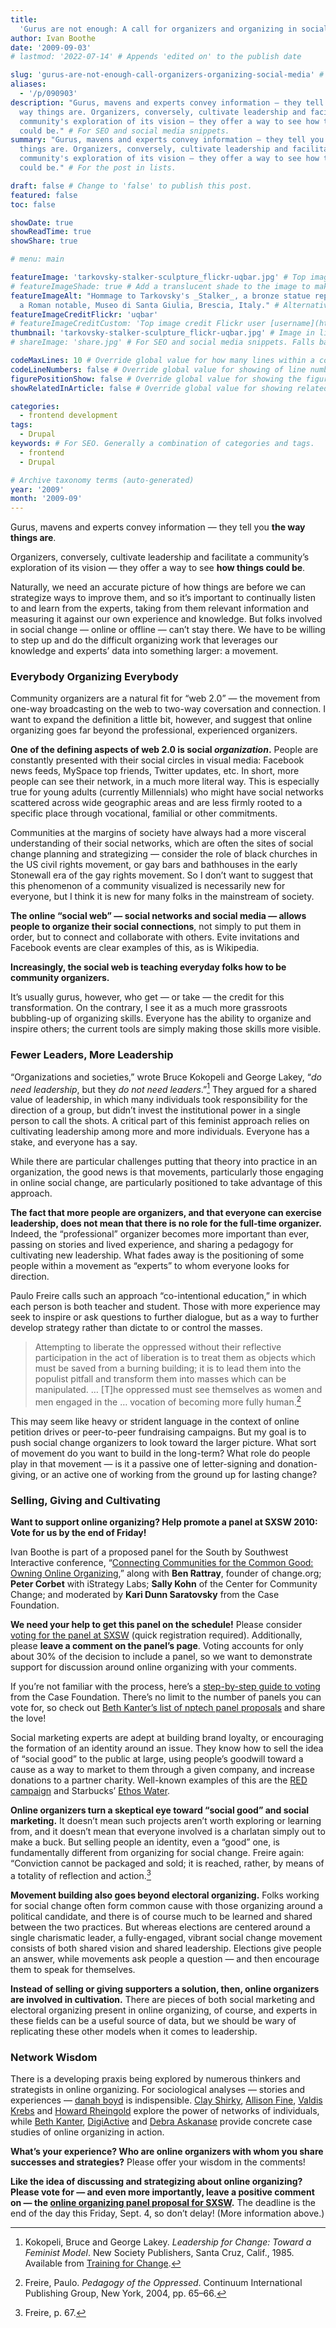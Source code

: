 ```yaml
---
title:
  'Gurus are not enough: A call for organizers and organizing in social media'
author: Ivan Boothe
date: '2009-09-03'
# lastmod: '2022-07-14' # Appends 'edited on' to the publish date

slug: 'gurus-are-not-enough-call-organizers-organizing-social-media' # Recommended length is 3 to 5 words.
aliases:
  - '/p/090903'
description: "Gurus, mavens and experts convey information — they tell you the
  way things are. Organizers, conversely, cultivate leadership and facilitate a
  community's exploration of its vision — they offer a way to see how things
  could be." # For SEO and social media snippets.
summary: "Gurus, mavens and experts convey information — they tell you the way
  things are. Organizers, conversely, cultivate leadership and facilitate a
  community's exploration of its vision — they offer a way to see how things
  could be." # For the post in lists.

draft: false # Change to 'false' to publish this post.
featured: false
toc: false

showDate: true
showReadTime: true
showShare: true

# menu: main

featureImage: 'tarkovsky-stalker-sculpture_flickr-uqbar.jpg' # Top image on post.
# featureImageShade: true # Add a translucent shade to the image to make overlaid text easier to read.
featureImageAlt: "Hommage to Tarkovsky's _Stalker_, a bronze statue representing
  a Roman notable, Museo di Santa Giulia, Brescia, Italy." # Alternative text for featured image.
featureImageCreditFlickr: 'uqbar'
# featureImageCreditCustom: 'Top image credit Flickr user [username](https://www.flickr.com/photos/username).'
thumbnail: 'tarkovsky-stalker-sculpture_flickr-uqbar.jpg' # Image in lists of posts.
# shareImage: 'share.jpg' # For SEO and social media snippets. Falls back to thumbnail (if set) or featureImage.

codeMaxLines: 10 # Override global value for how many lines within a code block before auto-collapsing.
codeLineNumbers: false # Override global value for showing of line numbers within code block.
figurePositionShow: false # Override global value for showing the figure label.
showRelatedInArticle: false # Override global value for showing related posts in this series at the end of the content.

categories:
  - frontend development
tags:
  - Drupal
keywords: # For SEO. Generally a combination of categories and tags.
  - frontend
  - Drupal

# Archive taxonomy terms (auto-generated)
year: '2009'
month: '2009-09'
---
```


Gurus, mavens and experts convey information — they tell you **the way things
are**.

Organizers, conversely, cultivate leadership and facilitate a community’s
exploration of its vision — they offer a way to see **how things could be**.

Naturally, we need an accurate picture of how things are before we can
strategize ways to improve them, and so it’s important to continually listen to
and learn from the experts, taking from them relevant information and measuring
it against our own experience and knowledge. But folks involved in social change
— online or offline — can’t stay there. We have to be willing to step up and do
the difficult organizing work that leverages our knowledge and experts’ data
into something larger: a movement.

### Everybody Organizing Everybody

Community organizers are a natural fit for “web 2.0” — the movement from one-way
broadcasting on the web to two-way coversation and connection. I want to expand
the definition a little bit, however, and suggest that online organizing goes
far beyond the professional, experienced organizers.

**One of the defining aspects of web 2.0 is social _organization_.** People are
constantly presented with their social circles in visual media: Facebook news
feeds, MySpace top friends, Twitter updates, etc. In short, more people can see
their network, in a much more literal way. This is especially true for young
adults (currently Millennials) who might have social networks scattered across
wide geographic areas and are less firmly rooted to a specific place through
vocational, familial or other commitments.

Communities at the margins of society have always had a more visceral
understanding of their social networks, which are often the sites of social
change planning and strategizing — consider the role of black churches in the US
civil rights movement, or gay bars and bathhouses in the early Stonewall era of
the gay rights movement. So I don’t want to suggest that this phenomenon of a
community visualized is necessarily new for everyone, but I think it is new for
many folks in the mainstream of society.

**The online “social web” — social networks and social media — allows people to
organize their social connections**, not simply to put them in order, but to
connect and collaborate with others. Evite invitations and Facebook events are
clear examples of this, as is Wikipedia.

**Increasingly, the social web is teaching everyday folks how to be community
organizers.**

It’s usually gurus, however, who get — or take — the credit for this
transformation. On the contrary, I see it as a much more grassroots bubbling-up
of organizing skills. Everyone has the ability to organize and inspire others;
the current tools are simply making those skills more visible.

### Fewer Leaders, More Leadership

“Organizations and societies,” wrote Bruce Kokopeli and George Lakey, “_do need
leadership_, but they _do not need leaders_.”[^1] They argued for a shared value
of leadership, in which many individuals took responsibility for the direction
of a group, but didn’t invest the institutional power in a single person to call
the shots. A critical part of this feminist approach relies on cultivating
leadership among more and more individuals. Everyone has a stake, and everyone
has a say.

While there are particular challenges putting that theory into practice in an
organization, the good news is that movements, particularly those engaging in
online social change, are particularly positioned to take advantage of this
approach.

**The fact that more people are organizers, and that everyone can exercise
leadership, does not mean that there is no role for the full-time organizer.**
Indeed, the “professional” organizer becomes more important than ever, passing
on stories and lived experience, and sharing a pedagogy for cultivating new
leadership. What fades away is the positioning of some people within a movement
as “experts” to whom everyone looks for direction.

Paulo Freire calls such an approach “co-intentional education,” in which each
person is both teacher and student. Those with more experience may seek to
inspire or ask questions to further dialogue, but as a way to further develop
strategy rather than dictate to or control the masses.

> Attempting to liberate the oppressed without their reflective participation in
> the act of liberation is to treat them as objects which must be saved from a
> burning building; it is to lead them into the populist pitfall and transform
> them into masses which can be manipulated. … [T]he oppressed must see
> themselves as women and men engaged in the … vocation of becoming more fully
> human.[^2]

This may seem like heavy or strident language in the context of online petition
drives or peer-to-peer fundraising campaigns. But my goal is to push social
change organizers to look toward the larger picture. What sort of movement do
you want to build in the long-term? What role do people play in that movement —
is it a passive one of letter-signing and donation-giving, or an active one of
working from the ground up for lasting change?

### Selling, Giving and Cultivating

**Want to support online organizing? Help promote a panel at SXSW 2010: Vote for
us by the end of Friday!**

Ivan Boothe is part of a proposed panel for the South by Southwest Interactive
conference,
“[Connecting Communities for the Common Good: Owning Online Organizing](https://web.archive.org/web/20150305052211/http://panelpicker.sxsw.com/ideas/view/4673),”
along with **Ben Rattray**, founder of change.org; **Peter Corbet** with
iStrategy Labs; **Sally Kohn** of the Center for Community Change; and moderated
by **Kari Dunn Saratovsky** from the Case Foundation.

**We need your help to get this panel on the schedule!** Please consider
[voting for the panel at SXSW](https://web.archive.org/web/20150305052211/http://panelpicker.sxsw.com/ideas/view/4673)
(quick registration required). Additionally, please **leave a comment on the
panel’s page**. Voting accounts for only about 30% of the decision to include a
panel, so we want to demonstrate support for discussion around online organizing
with your comments.

If you’re not familiar with the process, here’s a
[step-by-step guide to voting](https://web.archive.org/web/20100613042521/http://www.casefoundation.org/blog/help-put-social-good-map-sxsw-interactive)
from the Case Foundation. There’s no limit to the number of panels you can vote
for, so check out
[Beth Kanter’s list of nptech panel proposals](https://beth.typepad.com/beths_blog/2009/08/sxsw.html)
and share the love!

Social marketing experts are adept at building brand loyalty, or encouraging the
formation of an identity around an issue. They know how to sell the idea of
“social good” to the public at large, using people’s goodwill toward a cause as
a way to market to them through a given company, and increase donations to a
partner charity. Well-known examples of this are the
[RED campaign](https://www.red.org/) and Starbucks’
[Ethos Water](https://web.archive.org/web/20090207001439/http://www.ethoswater.com/).

**Online organizers turn a skeptical eye toward “social good” and social
marketing.** It doesn’t mean such projects aren’t worth exploring or learning
from, and it doesn’t mean that everyone involved is a charlatan simply out to
make a buck. But selling people an identity, even a “good” one, is fundamentally
different from organizing for social change. Freire again: “Conviction cannot be
packaged and sold; it is reached, rather, by means of a totality of reflection
and action.[^3]

**Movement building also goes beyond electoral organizing.** Folks working for
social change often form common cause with those organizing around a political
candidate, and there is of course much to be learned and shared between the two
practices. But whereas elections are centered around a single charismatic
leader, a fully-engaged, vibrant social change movement consists of both shared
vision and shared leadership. Elections give people an answer, while movements
ask people a question — and then encourage them to speak for themselves.

**Instead of selling or giving supporters a solution, then, online organizers
are involved in cultivation.** There are pieces of both social marketing and
electoral organizing present in online organizing, of course, and experts in
these fields can be a useful source of data, but we should be wary of
replicating these other models when it comes to leadership.

### Network Wisdom

There is a developing praxis being explored by numerous thinkers and strategists
in online organizing. For sociological analyses — stories and experiences —
[danah boyd](https://www.danah.org/papers/) is indispensible.
[Clay Shirky](https://web.archive.org/web/20150305052211/http://www.shirky.com/),
[Allison Fine](https://web.archive.org/web/20100203061228/http://afine2.wordpress.com/),
[Valdis Krebs](http://orgnet.com/) and
[Howard Rheingold](https://web.archive.org/web/20150311140238/http://www.smartmobs.com/)
explore the power of networks of individuals, while
[Beth Kanter](https://bethkanter.org/),
[DigiActive](https://web.archive.org/web/20100126054023/http://www.digiactive.org/)
and
[Debra Askanase](https://web.archive.org/web/20100308084436/http://www.communityorganizer20.com/)
provide concrete case studies of online organizing in action.

**What’s your experience? Who are online organizers with whom you share
successes and strategies?** Please offer your wisdom in the comments!

**Like the idea of discussing and strategizing about online organizing? Please
vote for — and even more importantly, leave a positive comment on — the
[online organizing panel proposal for SXSW](https://web.archive.org/web/20150305052211/http://panelpicker.sxsw.com/ideas/view/4673?return=%2Fideas%2Findex%2F4%2Fq%3Aorganizing).**
The deadline is the end of the day this Friday, Sept. 4, so don’t delay! (More
information above.)

[^1]:
    Kokopeli, Bruce and George Lakey. _Leadership for Change: Toward a Feminist
    Model_. New Society Publishers, Santa Cruz, Calif., 1985. Available from
    [Training for Change](https://web.archive.org/web/20130617163615/http://www.trainingforchange.org/leadership_for_change).

[^2]:
    Freire, Paulo. _Pedagogy of the Oppressed_. Continuum International
    Publishing Group, New York, 2004, pp. 65–66.

[^3]: Freire, p. 67.

